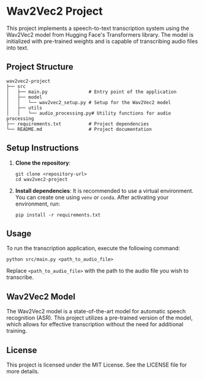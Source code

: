 # Wav2Vec2 Project

This project implements a speech-to-text transcription system using the Wav2Vec2 model from Hugging Face's Transformers library. The model is initialized with pre-trained weights and is capable of transcribing audio files into text.

## Project Structure

```
wav2vec2-project
├── src
│   ├── main.py               # Entry point of the application
│   ├── model
│   │   └── wav2vec2_setup.py # Setup for the Wav2Vec2 model
│   ├── utils
│   │   └── audio_processing.py# Utility functions for audio processing
├── requirements.txt          # Project dependencies
└── README.md                 # Project documentation
```

## Setup Instructions

1. **Clone the repository**:
   ```
   git clone <repository-url>
   cd wav2vec2-project
   ```

2. **Install dependencies**:
   It is recommended to use a virtual environment. You can create one using `venv` or `conda`. After activating your environment, run:
   ```
   pip install -r requirements.txt
   ```

## Usage

To run the transcription application, execute the following command:

```
python src/main.py <path_to_audio_file>
```

Replace `<path_to_audio_file>` with the path to the audio file you wish to transcribe.

## Wav2Vec2 Model

The Wav2Vec2 model is a state-of-the-art model for automatic speech recognition (ASR). This project utilizes a pre-trained version of the model, which allows for effective transcription without the need for additional training.

## License

This project is licensed under the MIT License. See the LICENSE file for more details.